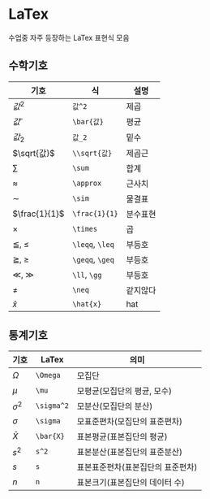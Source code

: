 # LaTex

수업중 자주 등장하는 LaTex 표현식 모음

## 수학기호

| 기호 | 식 | 설명 |
|---|---|---|
| $값^2$ | `값^2` | 제곱 |
| $\bar{값}$ | `\bar{값}` | 평균 |
| $값_2$ | `값_2` | 밑수 |
| $\sqrt{값}$ | `\\sqrt{값}` | 제곱근 |
| $\sum$ | `\sum` | 합계 |
| $\approx$ | `\approx` | 근사치 |
| $\sim$ | `\sim` | 물결표 |
| $\frac{1}{1}$ | `\frac{1}{1}` | 분수표현 |
| $\times$ | `\times` | 곱 |
| $\leqq$, $\leq$ | `\leqq`, `\leq` | 부등호 |
| $\geqq$, $\geq$ | `\geqq`, `\geq` | 부등호 |
| $\ll$, $\gg$ | `\ll`, `\gg` | 부등호 |
| $\neq$ | `\neq` | 같지않다 |
| $\hat{x}$ | `\hat{x}` | hat |


## 통계기호

| 기호 | LaTex | 의미 |
|---|---|---|
| $\Omega$ | `\Omega` | 모집단 |
| $\mu$ | `\mu` | 모평균(모집단의 평균, 모수) |
| $\sigma^2$ | `\sigma^2` | 모분산(모집단의 분산) |
| $\sigma$ | `\sigma` | 모표준편차(모집단의 표준편차) |
| $\bar{X}$ | `\bar{X}` | 표본평균(표본집단의 평균) |
| $s^2$ | `s^2` | 표본분산(표본집단의 표준분산) |
| $s$ | `s` | 표본표준편차(표본집단의 표준편차) |
| $n$ | `n` | 표본크기(표본집단의 데이터 수) |